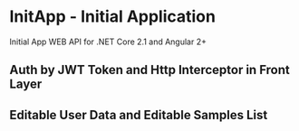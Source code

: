 # InitApp - Initial Application
Initial App WEB API for .NET Core 2.1 and Angular 2+

## Auth by JWT Token and Http Interceptor in Front Layer

## Editable User Data and Editable Samples List

